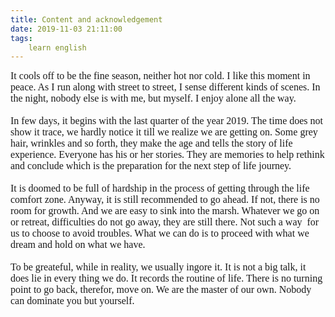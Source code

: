 ```yaml
---
title: Content and acknowledgement
date: 2019-11-03 21:11:00
tags:
    learn english
---
```

<div><font size="3" face="Verdana">It cools off to be the fine season, neither hot nor cold. I like this moment in peace. As I run along with street to street, I sense different kinds of scenes. In the night, nobody else is with me, but myself. I enjoy alone all the way.</font></div><div><font size="3" face="Verdana"><br></font></div><div><font size="3" face="Verdana">In few days, it begins with the last quarter of the year 2019. The time does not show it trace, we hardly notice it till we realize we are getting on. Some grey hair, wrinkles and so forth, they make the age and tells the story of life experience. Everyone has his or her stories. They are memories to help rethink and conclude which is the preparation for the next step of life journey.</font></div><div><font size="3" face="Verdana"><br></font></div><div><font size="3" face="Verdana">It is doomed to be full of hardship in the process of getting through the life comfort zone. Anyway, it is still recommended to go ahead. If not, there is no room for growth. And we are easy to sink into the marsh. Whatever we go on or retreat, difficulties do not go away, they are still there. Not such a way&#xA0; for us to choose to avoid troubles. What we can do is to proceed with what we dream and hold on what we have.</font></div><div><font size="3" face="Verdana"><br></font></div><div><font size="3" face="Verdana">To be greateful, while in reality, we usually ingore it. It is not a big talk, it does lie in every thing we do. It records the routine of life. There is no turning point to go back, therefor, move on. We are the master of our own. Nobody can dominate you but yourself.<br></font></div>